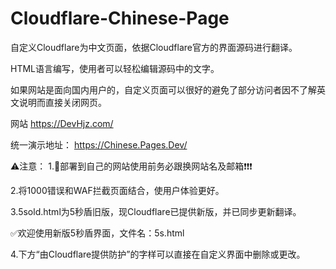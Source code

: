 # Cloudflare-Chinese-Page

自定义Cloudflare为中文页面，依据Cloudflare官方的界面源码进行翻译。

HTML语言编写，使用者可以轻松编辑源码中的文字。

如果网站是面向国内用户的，自定义页面可以很好的避免了部分访问者因不了解英文说明而直接关闭网页。 

网站 <https://DevHjz.com/> 

统一演示地址：
https://Chinese.Pages.Dev/

⚠注意：
1.🛑部署到自己的网站使用前务必跟换网站名及邮箱❗❗❗ 

2.将1000错误和WAF拦截页面结合，使用户体验更好。

3.5sold.html为5秒盾旧版，现Cloudflare已提供新版，并已同步更新翻译。

  ✅欢迎使用新版5秒盾界面，文件名：5s.html
  
4.下方“由Cloudflare提供防护”的字样可以直接在自定义界面中删除或更改。
